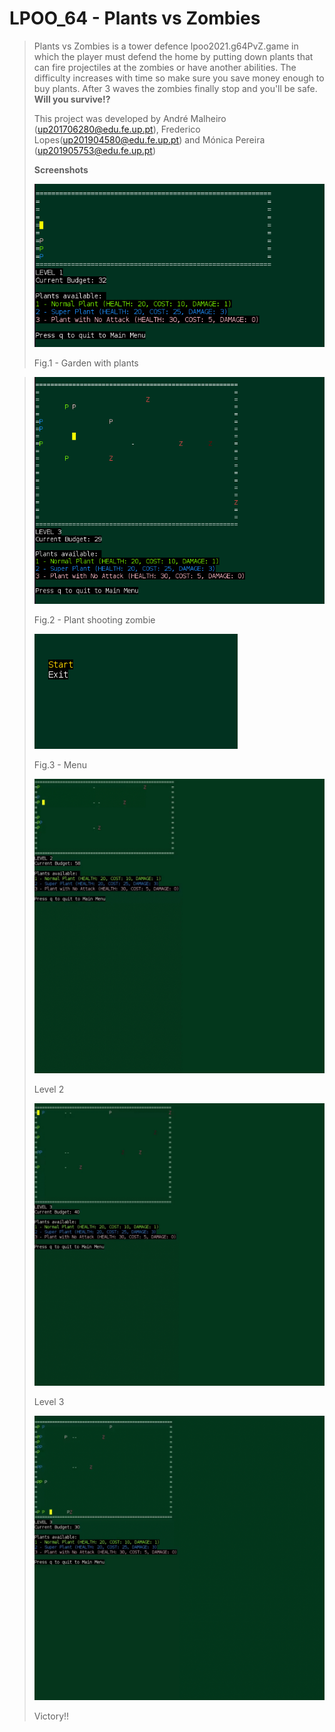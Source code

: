 # LPOO_64 - Plants vs Zombies
> Plants vs Zombies is a tower defence lpoo2021.g64PvZ.game in which the player must defend the home by putting down plants that can fire projectiles at the zombies or have another abilities.
> The difficulty increases with time so make sure you save money enough to buy plants. After 3 waves the zombies finally stop and you'll be safe.
> **Will you survive!?**
>
> This project was developed by André Malheiro (up201706280@edu.fe.up.pt), Frederico Lopes(up201904580@edu.fe.up.pt) and Mónica Pereira (up201905753@edu.fe.up.pt)
> 
> **Screenshots**
>
> ![Garden](docs/screenshots/screenshot1.png)
>
> Fig.1 - Garden with plants

> ![PlantShooting](docs/screenshots/screenshot2.png)
>
> Fig.2 - Plant shooting zombie
> 
> ![Menu](docs/screenshots/screenshot3.png)
>
> Fig.3 - Menu
> 
> ![gif](docs/gifs/level2.gif)
> 
> Level 2
> 
> ![gif](docs/gifs/level3-super_zombie.gif)
> 
> Level 3
> 
> ![gif](docs/gifs/victory.gif)
> 
> Victory!!
